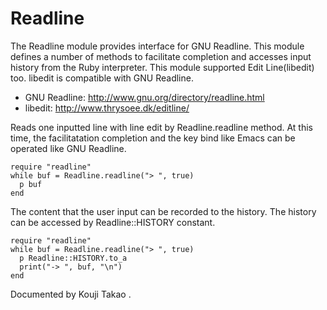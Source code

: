 # Readline

The Readline module provides interface for GNU Readline. This module defines a
number of methods to facilitate completion and accesses input history from the
Ruby interpreter. This module supported Edit Line(libedit) too. libedit is
compatible with GNU Readline.

* GNU Readline: http://www.gnu.org/directory/readline.html
* libedit: http://www.thrysoee.dk/editline/


Reads one inputted line with line edit by Readline.readline method. At this
time, the facilitatation completion and the key bind like Emacs can be
operated like GNU Readline.

    require "readline"
    while buf = Readline.readline("> ", true)
      p buf
    end

The content that the user input can be recorded to the history. The history
can be accessed by Readline::HISTORY constant.

    require "readline"
    while buf = Readline.readline("> ", true)
      p Readline::HISTORY.to_a
      print("-> ", buf, "\n")
    end

Documented by Kouji Takao <kouji dot takao at gmail dot com>.